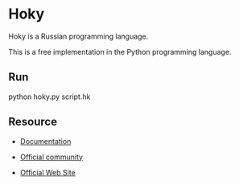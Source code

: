 # Hoky

Hoky is a Russian programming language.

This is a free implementation in the Python programming language.

## Run

python hoky.py script.hk

## Resource

* [Documentation](https://github.com/grostbite/Hoky/blob/main/docs.md)

* [Official community](https://vk.com/hokylang)

* [Official Web Site](http://hokylang.ru)

